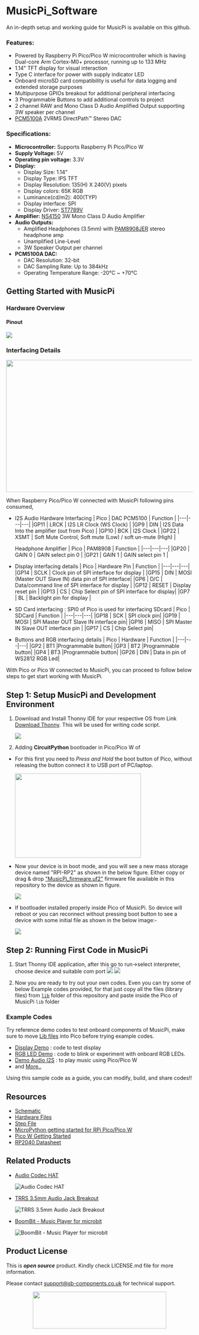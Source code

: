 # MusicPi_Software
<!--
<img src="https://github.com/sbcshop/IdentiPi_Software/blob/main/images/IdentiPi_banner.jpg">
-->

An in-depth setup and working guide for MusicPi is available on this github. 

### Features:
- Powered by Raspberry Pi Pico/Pico W microcontroller which is having Dual-core Arm Cortex-M0+ processor, running up to 133 MHz
- 1.14" TFT display for visual interaction
- Type C interface for power with supply indicator LED
- Onboard microSD card compatibility is useful for data logging and extended storage purposes
- Multipurpose GPIOs breakout for additional peripheral interfacing
- 3 Programmable Buttons to add additional controls to project 
- 2 channel RAW and Mono Class D Audio Amplified Output supporting 3W speaker per channel 
- [PCM5100A](https://github.com/sbcshop/MusicPi_Software/blob/main/Documents/pcm5100a_datasheet.pdf) 2VRMS DirectPath™ Stereo DAC

### Specifications:
- **Microcontroller:** Supports Raspberry Pi Pico/Pico W
- **Supply Voltage:** 5V
- **Operating pin voltage:** 3.3V
- **Display:** 
  - Display Size: 1.14”
  - Display Type: IPS TFT 
  - Display Resolution:  135(H) X 240(V) pixels
  - Display colors: 65K RGB
  - Luminance(cd/m2): 400(TYP)
  - Display interface: SPI
  - Display Driver: [ST7789V](https://github.com/sbcshop/MusicPi_Software/blob/main/Documents/TFT_ST7789V_Datasheet.pdf) 
- **Amplifier:** [NS4150](https://github.com/sbcshop/MusicPi_Software/blob/main/Documents/NS4150EN_datasheet.pdf) 3W Mono Class D Audio Amplifier
- **Audio Outputs:**
  - Amplified Headphones (3.5mm) with [PAM8908JER](https://github.com/sbcshop/MusicPi_Software/blob/main/Documents/PAM8904_datasheet.pdf) stereo headphone amp
  - Unamplified Line-Level
  - 3W Speaker Output per channel
- **PCM5100A DAC:** 
  - DAC Resolution: 32-bit
  - DAC Sampling Rate: Up to 384kHz
  - Operating Temperature Range: -20°C ~ +70°C 


## Getting Started with MusicPi
### Hardware Overview
#### Pinout

<img src="https://github.com/sbcshop/MusicPi_Software/blob/main/images/MusicPi_Pinouts.png">


### Interfacing Details

<img src="https://github.com/sbcshop/MusicPi_Software/blob/main/images/musicpi_setup.png" width="583" height="357">

When Raspberry Pico/Pico W connected with MusicPi following pins consumed,  

- I2S Audio Hardware Interfacing 
  | Pico | DAC PCM5100 | Function |
  |---|---|---|
  |GP11 | LRCK | I2S LR Clock (WS Clock) |
  |GP9  | DIN  | I2S Data Into the amplifier (out from Pico) |
  |GP10 | BCK  | I2S Clock  |
  |GP22 | XSMT | Soft Mute Control, Soft mute (Low) / soft un-mute (High) |

  Headphone Amplifier
  | Pico | PAM8908 | Function |
  |---|---|---|
  |GP20  | GAIN 0  | GAIN select pin 0 |
  |GP21  | GAIN 1  |  GAIN select pin 1 |
  
- Display interfacing details
  | Pico | Hardware Pin | Function |
  |---|---|---|
  |GP14 | SCLK  | Clock pin of SPI interface for display |
  |GP15 | DIN   | MOSI (Master OUT Slave IN) data pin of SPI interface|
  |GP6  | D/C   | Data/command line of SPI interface for display |
  |GP12 | RESET | Display reset pin |
  |GP13 | CS    | Chip Select pin of SPI interface for display| 
  |GP7  | BL    | Backlight pin for display |

- SD Card interfacing : SPI0 of Pico is used for interfacing SDcard 
  | Pico | SDCard | Function |
  |---|---|---|
  |GP18 | SCK | SPI clock pin|
  |GP19 | MOSI | SPI Master OUT Slave IN interface pin|
  |GP16 | MISO | SPI Master IN Slave OUT interface pin |
  |GP17 | CS | Chip Select pin|
  
- Buttons and RGB interfacing details
  | Pico | Hardware | Function |
  |---|---|---|
  |GP2 | BT1 |Programmable button|
  |GP3 | BT2 |Programmable button|
  |GP4 | BT3 |Programmable button|
  |GP26 | DIN | Data in pin of WS2812 RGB Led|

With Pico or Pico W connected to MusicPi, you can proceed to follow below steps to get start working with MusicPi. 

## Step 1: Setup MusicPi and Development Environment 
1. Download and Install Thonny IDE for your respective OS from Link [Download Thonny](https://thonny.org/). This will be used for writing code script.
   
   <img src= "https://github.com/sbcshop/RoundyPi/blob/main/images/img.JPG" />
   
2. Adding **CircuitPython** bootloader in Pico/Pico W of  

- For this first you need to *Press and Hold* the boot button of Pico, without releasing the button connect it to USB port of PC/laptop.

  <img src="https://github.com/sbcshop/ArdiPi_Software/blob/main/images/pico_bootmode.gif" width="340" height="228">

- Now your device is in boot mode, and you will see a new mass storage device named "RPI-RP2" as shown in the below figure. Either copy or drag & drop ["MusicPi_firmware.uf2"](https://github.com/sbcshop/MusicPi_Software/blob/main/MusicPi_firmware.uf2) firmware file available in this repository to the device as shown in figure.
     
  <img src= "https://github.com/sbcshop/RoundyPi/blob/main/images/img13.png" /> 
     
- If bootloader installed properly inside Pico of MusicPi. So device will reboot or you can reconnect without pressing boot button to see a device with some initial file as shown in the below image:-
  
  <img src= "https://github.com/sbcshop/RoundyPi/blob/main/images/img11.png" />


## Step 2: Running First Code in MusicPi
1. Start Thonny IDE application, after this go to run->select interpreter, choose device and suitable com port
    <img src= "https://github.com/sbcshop/RoundyPi/blob/main/images/img18.png" />
    <img src= "https://github.com/sbcshop/RoundyPi/blob/main/images/img19.png" />

2. Now you are ready to try out your own codes. Even you can try some of below Example codes provided, for that just copy all the files (library files) from [```lib```](https://github.com/sbcshop/HackyPi-Software/tree/main/lib) folder of this repository and paste inside the Pico of MusicPi ```lib``` folder

<!--
### Run Script Standalone without Thonny IDE
   Follow below steps to save your script to device, once done then remove device and reinsert in PC to run your script without the need of Thonny IDE. Meaning you can now plug to USB Port and your code will be executed by HackyPi.
   
   **And remember to save your script as _code.py_ name into device otherwise script will not run after inserting into USB.**
   
<img src= "https://github.com/sbcshop/HackyPi-Software/blob/main/images/Run-Script-standalone.gif" />
-->

### Example Codes
   Try reference demo codes to test onboard components of MusicPi, make sure to move [Lib files]() into Pico before trying example codes. 
   - [Display Demo]() : code to test display
   - [RGB LED Demo]() : code to blink or experiment with onboard RGB LEDs.
   - [Demo Audio I2S]() : to play music using Pico/Pico W
   - and [More..](https://github.com/sbcshop/MusicPi_Software/tree/main/examples)
   
   Using this sample code as a guide, you can modify, build, and share codes!!
   
## Resources
  * [Schematic](https://github.com/sbcshop/MusicPi_Hardware/blob/main/Design%20Data/Sch%20MusicPi.pdf)
  * [Hardware Files](https://github.com/sbcshop/MusicPi_Hardware)
  * [Step File](https://github.com/sbcshop/MusicPi_Hardware/blob/main/Mechanical%20Data/MusicPi.step)
  * [MicroPython getting started for RPi Pico/Pico W](https://docs.micropython.org/en/latest/rp2/quickref.html)
  * [Pico W Getting Started](https://projects.raspberrypi.org/en/projects/get-started-pico-w)
  * [RP2040 Datasheet](https://datasheets.raspberrypi.com/pico/pico-datasheet.pdf)

## Related Products

  * [Audio Codec HAT](https://shop.sb-components.co.uk/products/audio-codec-hat-for-raspberry-pi?_pos=2&_sid=dca87c6f7&_ss=r) 
  
    ![Audio Codec HAT](https://shop.sb-components.co.uk/cdn/shop/products/AudioCodecHATForRaspberryPi.png?v=1649074353&width=300)
  
  * [TRRS 3.5mm Audio Jack Breakout](https://shop.sb-components.co.uk/products/trrs-3-5mm-audio-jack-breakout?_pos=3&_sid=dca87c6f7&_ss=r)
  
    ![TRRS 3.5mm Audio Jack Breakout](https://shop.sb-components.co.uk/cdn/shop/files/1_93fe94b5-e09f-4f4f-9b16-65348c47343d.jpg?v=1690882465&width=300)
  
  * [BoomBit - Music Player for microbit](https://shop.sb-components.co.uk/products/boombit?_pos=10&_sid=39ade3b9b&_ss=r) 
  
    ![BoomBit - Music Player for microbit](https://shop.sb-components.co.uk/cdn/shop/products/BoomBitProductImage.png?v=1622521944&width=300)

 
## Product License

This is ***open source*** product. Kindly check LICENSE.md file for more information.

Please contact support@sb-components.co.uk for technical support.
<p align="center">
  <img width="360" height="100" src="https://cdn.shopify.com/s/files/1/1217/2104/files/Logo_sb_component_3.png?v=1666086771&width=300">
</p>
